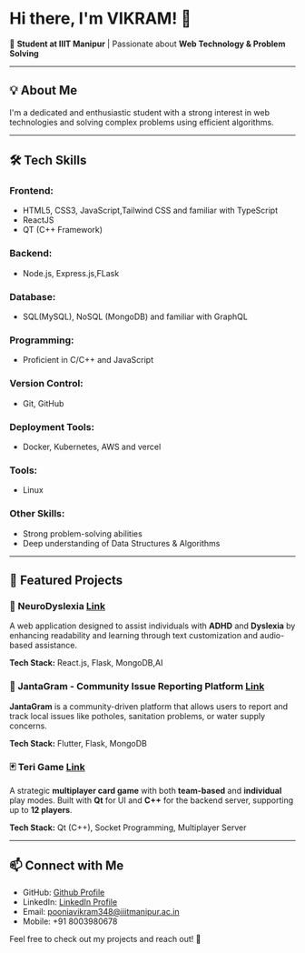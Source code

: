 # Hi there, I'm VIKRAM! 👋

🚀 **Student at IIIT Manipur** | Passionate about **Web Technology & Problem Solving**

---

## 💡 About Me
I'm a dedicated and enthusiastic student with a strong interest in web technologies and solving complex problems using efficient algorithms.

---

## 🛠️ Tech Skills

### Frontend:
- HTML5, CSS3, JavaScript,Tailwind CSS and familiar with TypeScript
- ReactJS
- QT (C++ Framework)

### Backend:
- Node.js, Express.js,FLask

### Database:
- SQL(MySQL), NoSQL (MongoDB) and familiar with GraphQL

### Programming:
- Proficient in C/C++ and JavaScript

### Version Control:
- Git, GitHub

### Deployment Tools:
- Docker, Kubernetes, AWS and vercel

### Tools:
- Linux

### Other Skills:
- Strong problem-solving abilities
- Deep understanding of Data Structures & Algorithms

---

## 📌 Featured Projects

### 🧠 NeuroDyslexia [Link](https://github.com/Vikrampoonia/NueroDiversityFlask/blob/main/README.md)
A web application designed to assist individuals with **ADHD** and **Dyslexia** by enhancing readability and learning through text customization and audio-based assistance.

**Tech Stack:** React.js, Flask, MongoDB,AI

### 🏡 JantaGram - Community Issue Reporting Platform [Link](https://github.com/Vikrampoonia/JantaGram)

**JantaGram** is a community-driven platform that allows users to report and track local issues like potholes, sanitation problems, or water supply concerns. 

**Tech Stack:** Flutter, Flask, MongoDB

### 🃏 Teri Game [Link](https://github.com/Vikrampoonia/QT_Tervi/blob/main/README.md)
A strategic **multiplayer card game** with both **team-based** and **individual** play modes. Built with **Qt** for UI and **C++** for the backend server, supporting up to **12 players**.

**Tech Stack:** Qt (C++), Socket Programming, Multiplayer Server



---

## 📫 Connect with Me
- GitHub: [Github Profile](https://github.com/Vikrampoonia)
- LinkedIn: [LinkedIn Profile](https://www.linkedin.com/in/vikram-poonia-3497121b0/)
- Email: pooniavikram348@iiitmanipur.ac.in
- Mobile: +91 8003980678

Feel free to check out my projects and reach out! 🚀
